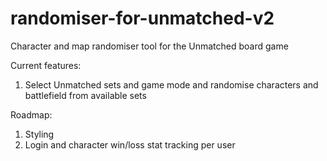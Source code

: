 # randomiser-for-unmatched-v2
Character and map randomiser tool for the Unmatched board game

Current features:
1. Select Unmatched sets and game mode and randomise characters and battlefield from available sets

Roadmap:
1. Styling
2. Login and character win/loss stat tracking per user

